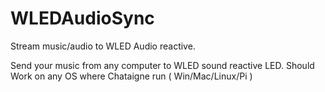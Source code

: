 # WLEDAudioSync
Stream music/audio to WLED Audio reactive. 

Send your music from any computer to WLED sound reactive LED. 
Should Work on any OS where Chataigne run ( Win/Mac/Linux/Pi )
